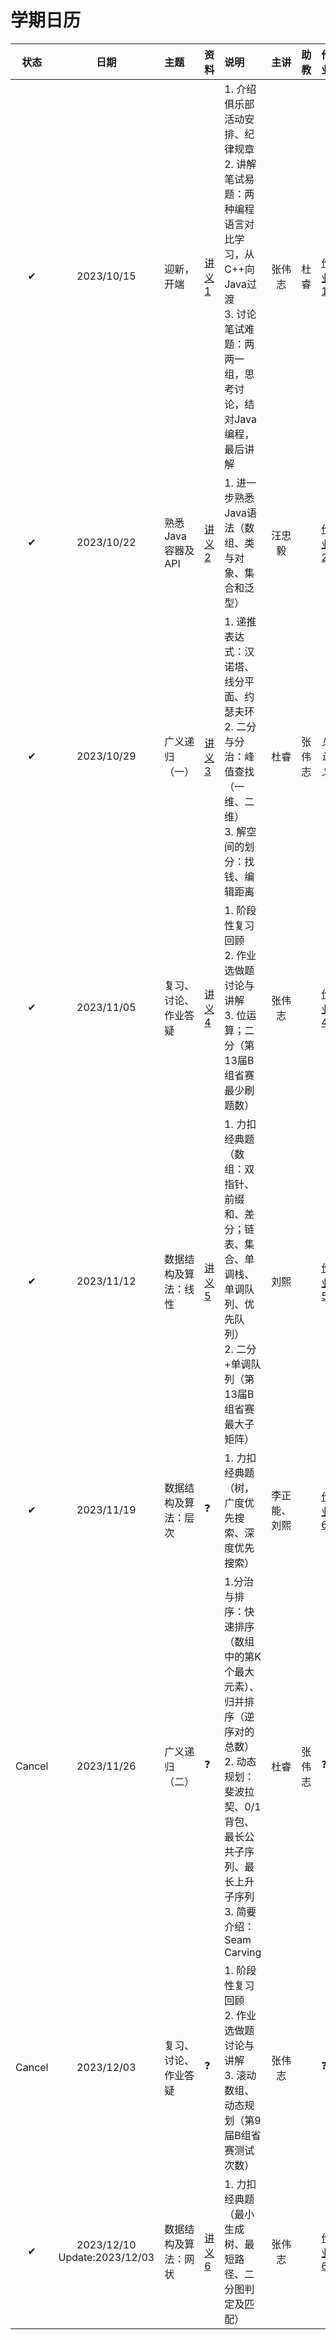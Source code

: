 # 学期日历

|  状态  |              日期               | 主题                     | 资料 | 说明                                                         |     主讲     |  助教  | 作业           |
| :----: | :-----------------------------: | :----------------------- | :--- | :----------------------------------------------------------- | :----------: | :----: | :------------- |
|   ✔    |           2023/10/15            | 迎新，开端               | [讲义1](./collective-learning/2023-10-15/main.md) | 1. 介绍俱乐部活动安排、纪律规章<BR>2. 讲解笔试易题：两种编程语言对比学习，从C++向Java过渡<BR>3. 讨论笔试难题：两两一组，思考讨论，结对Java编程，最后讲解<BR> |    张伟志    |  杜睿  | [作业1](./collective-learning/2023-10-15/homework.md) |
|   ✔    |           2023/10/22            | 熟悉Java容器及API | [讲义2](./collective-learning/2023-10-22/main.pdf)    | 1. 进一步熟悉Java语法（数组、类与对象、集合和泛型）          |    汪忠毅    |        | [作业2](./collective-learning/2023-10-22/homework.pdf) |
|   ✔    |           2023/10/29            | 广义递归（一）           | [讲义3](./collective-learning/2023-10-29/main.pdf)    | 1. 递推表达式：汉诺塔、线分平面、约瑟夫环<BR>2. 二分与分治：峰值查找（一维、二维）<BR>3. 解空间的划分：找钱、编辑距离 |     杜睿     | 张伟志 | *见讲义*              |
|   ✔    |           2023/11/05            | 复习、讨论、作业答疑     | [讲义4](./collective-learning/2023-11-05/main.md)    | 1. 阶段性复习回顾<BR>2. 作业选做题讨论与讲解<BR>3. 位运算；二分（第13届B组省赛最少刷题数） |    张伟志    |        | [作业4](./collective-learning/2023-11-05/homework.md) |
|   ✔    |           2023/11/12            | 数据结构及算法：线性     | [讲义5](./collective-learning/2023-11-12/main.md)    | 1. 力扣经典题（数组：双指针、前缀和、差分；链表、集合、单调栈、单调队列、优先队列）<BR>2. 二分+单调队列（第13届B组省赛最大子矩阵） |     刘熙     |        | [作业5](./collective-learning/2023-11-12/homework.md) |
|   ✔    |           2023/11/19            | 数据结构及算法：层次     | ❓    | 1. 力扣经典题（树，广度优先搜索、深度优先搜索）              | 李正能、刘熙 |        | [作业6](./collective-learning/2023-11-19/homework.md)              |
| Cancel |           2023/11/26            | 广义递归（二）           | ❓    | 1.分治与排序：快速排序（数组中的第K个最大元素）、归并排序（逆序对的总数）<br>2. 动态规划：斐波拉契、0/1背包、最长公共子序列、最长上升子序列<br>3. 简要介绍：Seam Carving |     杜睿     | 张伟志 | ❓              |
| Cancel |           2023/12/03            | 复习、讨论、作业答疑     | ❓    | 1. 阶段性复习回顾<BR>2. 作业选做题讨论与讲解<BR>3. 滚动数组、动态规划（第9届B组省赛测试次数） |    张伟志    |        | ❓              |
|   ✔    | 2023/12/10<BR>Update:2023/12/03 | 数据结构及算法：网状     | [讲义6](./collective-learning/2023-12-03/main.md)    | 1. 力扣经典题（最小生成树、最短路径、二分图判定及匹配）      |    张伟志    |        | [作业6](./collective-learning/2023-12-03/homework.md)              |
